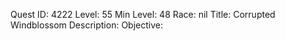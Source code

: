 Quest ID: 4222
Level: 55
Min Level: 48
Race: nil
Title: Corrupted Windblossom
Description: 
Objective: 
